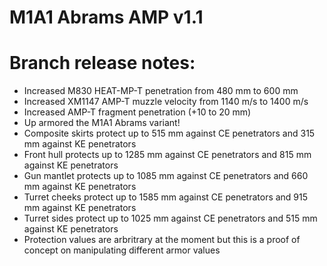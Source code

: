 # M1A1 Abrams AMP v1.1

# Branch release notes:
<p>
	<ul> 
		<li>Increased M830 HEAT-MP-T penetration from 480 mm to 600 mm</li>
		<li>Increased XM1147 AMP-T muzzle velocity from 1140 m/s to 1400 m/s</li>
		<li>Increased AMP-T fragment penetration (+10 to 20 mm)</li>
		<li>Up armored the M1A1 Abrams variant!</li>
		<li>Composite skirts protect up to 515 mm against CE penetrators and 315 mm against KE penetrators</li>
		<li>Front hull protects up to 1285 mm against CE penetrators and 815 mm against KE penetrators</li>
		<li>Gun mantlet protects up to 1085 mm against CE penetrators and 660 mm against KE penetrators</li>
		<li>Turret cheeks protect up to 1585 mm against CE penetrators and 915 mm against KE penetrators</li>
		<li>Turret sides protect up to 1025 mm against CE penetrators and 515 mm against KE penetrators</li>
		<li>Protection values are arbritrary at the moment but this is a proof of concept on manipulating different armor values</li>
	</ul>
</p>


